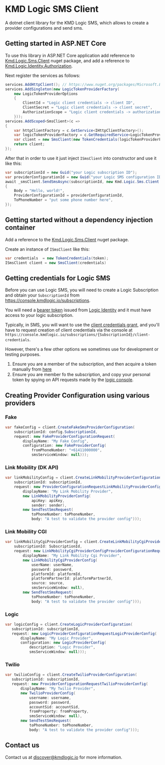# KMD Logic SMS Client

A dotnet client library for the KMD Logic SMS, which allows to create a provider configurations and send sms.

## Getting started in ASP.NET Core

To use this library in ASP.NET Core application add reference to [Kmd.Logic.Sms.Client](https://www.nuget.org/packages/Kmd.Logic.Sms.Client) nuget package, and add a reference to [Kmd.Logic.Identity.Authorization](https://www.nuget.org/packages/Kmd.Logic.Identity.Authorization).

Next register the services as follows:

```C#
services.AddHttpClient(); // https://www.nuget.org/packages/Microsoft.Extensions.Http
services.AddSingleton(new LogicTokenProviderFactory(
    new LogicTokenProviderOptions
    {
        ClientId = "Logic client credentials -> client ID",
        ClientSecret = "Logic client credentials -> client secret",
        AuthorizationScope = "Logic client credentials -> authorization scope",
    }));
services.AddScoped<SmsClient>(c =>
{
    var httpClientFactory = c.GetService<IHttpClientFactory>();
    var logicTokenProviderFactory = c.GetRequiredService<LogicTokenProviderFactory>();
    var client = new SmsClient(new TokenCredentials(logicTokenProviderFactory.GetProvider(httpClientFactory.CreateClient())));
    return client;
});
```

After that in order to use it just inject `ISmsClient` into constructor and use it like this:

```C#
var subscriptionId = new Guid("your Logic subscription ID");
var providerConfigurationId = new Guid("your Logic SMS configuration ID");
await _smsClient.SendSmsAsync(subscriptionId, new Kmd.Logic.Sms.Client.Models.SendSmsRequest
{
    Body = "Hello, world!",
    ProviderConfigurationId = providerConfigurationId,
    ToPhoneNumber = "put some phone number here",
});
```

## Getting started without a dependency injection container

Add a reference to the [Kmd.Logic.Sms.Client](https://www.nuget.org/packages?q=Kmd.Logic.Sms.Client) nuget package.

Create an instance of `ISmsClient` like this:

```C#
var credentials  = new TokenCredentials(token);
ISmsClient client = new SmsClient(credentials)
```

## Getting credentials for Logic SMS

Before you can use Logic SMS, you will need to create a Logic Subscription and obtain your `SubscriptionId` from https://console.kmdlogic.io/subscriptions.

You will need a [bearer token](https://jwt.io/introduction/) issued from [Logic Identity](https://kmdlogic.io/en/products/identity/) and it must have access to your logic subscription.

Typically, in SMS, you will want to use the [client credentials grant](https://auth0.com/docs/flows/concepts/client-credentials), and you'll have to request creation of client credentials via the console at `https://console.kmdlogic.io/subscriptions/{SubscriptionId}/client-credentials`.

However, there's a few other options we sometimes use for development or testing purposes.

1. Ensure you are a member of the subscription, and then acquire a token manually from [here](https://logicidentityprod.b2clogin.com/logicidentityprod.onmicrosoft.com/oauth2/v2.0/authorize?p=B2C_1A_signup_signin&client_id=f01a72d7-a27e-4c2f-a01f-a840d10c84a4&nonce=defaultNonce&redirect_uri=https%3A%2F%2Fjwt.ms&scope=openid%20https%3A%2F%2Flogicidentityprod.onmicrosoft.com%2FLogicAPI%2Fuser_impersonation&response_type=token&prompt=login)
2. Ensure you are member fo the subscription, and copy your personal token by spying on API requests made by the [logic console](https://console.kmdlogic.io).

## Creating Provider Configuration using various providers

### Fake

```C#
var fakeConfig = client.CreateFakeSmsProviderConfiguration(
    subscriptionId: config.SubscriptionId,
    request: new FakeProviderConfigurationRequest(
        displayName: "My Fake Config",
        configuration: new FakeProviderConfig(
            fromPhoneNumber: "+61411000000",
            smsServiceWindow: null)));
```

### Link Mobility (DK API)

```C#
var linkMobilityConfig = client.CreateLinkMobilityProviderConfiguration(
    subscriptionId: subscriptionId,
    request: new ProviderConfigurationRequestLinkMobilityProviderConfig(
        displayName: "My Link Mobility Provider",
        new LinkMobilityProviderConfig(
            apiKey: apiKey,
            sender: sender),
        new SendTestSmsRequest(
            toPhoneNumber: toPhoneNumber,
            body: "A test to validate the provider config")));
```

### Link Mobility CGI

```C#
var linkMobilityCgiProviderConfig = client.CreateLinkMobilityCgiProviderConfiguration(
    subscriptionId: SubscriptionId,
    request: new LinkMobilityCgiProviderConfigProviderConfigurationRequest(
        displayName: "My Link Mobility Cgi Provider",
        new LinkMobilityCgiProviderConfig(
            userName: userName,
            password: password,
            platformId: platformId,
            platformPartnerId: platformPartnerId,
            source: source,
            smsServiceWindow: null),
        new SendTestSmsRequest(
            toPhoneNumber: toPhoneNumber,
            body: "A test to validate the provider config")));
```

### Logic

```c#
var logicConfig = client.CreateLogicProviderConfiguration(
   subscriptionId: subscriptionId,
   request: new LogicProviderConfigurationRequestLogicProviderConfig(
       displayName: "My Logic Provider",
       configuration: new LogicProviderConfig(
           description: "Logic Provider",
           smsServiceWindow: null)));
```

### Twilio

```C#
var twilioConfig = client.CreateTwilioProviderConfiguration(
   subscriptionId: subscriptionId,
   request: new ProviderConfigurationRequestTwilioProviderConfig(
       displayName: "My Twilio Provider",
       new TwilioProviderConfig(
           username: username,
           password: password,
           accountSid: accountSid,
           fromProperty: fromProperty,
           smsServiceWindow: null),
       new SendTestSmsRequest(
           toPhoneNumber: toPhoneNumber,
           body: "A test to validate the provider config")));
```

## Contact us

Contact us at discover@kmdlogic.io for more information.
